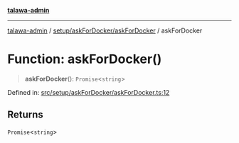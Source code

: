 [**talawa-admin**](../../../../README.md)

***

[talawa-admin](../../../../README.md) / [setup/askForDocker/askForDocker](../README.md) / askForDocker

# Function: askForDocker()

> **askForDocker**(): `Promise`\<`string`\>

Defined in: [src/setup/askForDocker/askForDocker.ts:12](https://github.com/gautam-divyanshu/talawa-admin/blob/9fef64ff9fb30eb3195cc9100606d8b7a89bca79/src/setup/askForDocker/askForDocker.ts#L12)

## Returns

`Promise`\<`string`\>
